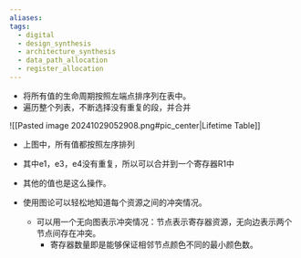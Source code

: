 ```yaml
---
aliases: 
tags:
  - digital
  - design_synthesis
  - architecture_synthesis
  - data_path_allocation
  - register_allocation
---
```


- 将所有值的生命周期按照左端点排序列在表中。
- 遍历整个列表，不断选择没有重复的段，并合并

![[Pasted image 20241029052908.png#pic_center|Lifetime Table]]
- 上图中，所有值都按照左序排列
- 其中e1，e3，e4没有重复，所以可以合并到一个寄存器R1中
- 其他的值也是这么操作。

- 使用图论可以轻松地知道每个资源之间的冲突情况。
	- 可以用一个无向图表示冲突情况：节点表示寄存器资源，无向边表示两个节点间存在冲突。
		- 寄存器数量即是能够保证相邻节点颜色不同的最小颜色数。

